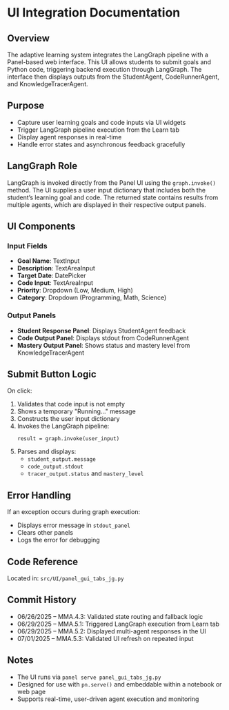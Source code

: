 # UI Integration Documentation

## Overview

The adaptive learning system integrates the LangGraph pipeline with a Panel-based web interface. This UI allows students to submit goals and Python code, triggering backend execution through LangGraph. The interface then displays outputs from the StudentAgent, CodeRunnerAgent, and KnowledgeTracerAgent.

## Purpose

- Capture user learning goals and code inputs via UI widgets
- Trigger LangGraph pipeline execution from the Learn tab
- Display agent responses in real-time
- Handle error states and asynchronous feedback gracefully

## LangGraph Role

LangGraph is invoked directly from the Panel UI using the `graph.invoke()` method. The UI supplies a user input dictionary that includes both the student’s learning goal and code. The returned state contains results from multiple agents, which are displayed in their respective output panels.

## UI Components

### Input Fields

- **Goal Name**: TextInput
- **Description**: TextAreaInput
- **Target Date**: DatePicker
- **Code Input**: TextAreaInput
- **Priority**: Dropdown (Low, Medium, High)
- **Category**: Dropdown (Programming, Math, Science)

### Output Panels

- **Student Response Panel**: Displays StudentAgent feedback
- **Code Output Panel**: Displays stdout from CodeRunnerAgent
- **Mastery Output Panel**: Shows status and mastery level from KnowledgeTracerAgent

## Submit Button Logic

On click:

1. Validates that code input is not empty
2. Shows a temporary "Running..." message
3. Constructs the user input dictionary
4. Invokes the LangGraph pipeline:
   ```
   result = graph.invoke(user_input)
   ```
5. Parses and displays:
   - `student_output.message`
   - `code_output.stdout`
   - `tracer_output.status` and `mastery_level`

## Error Handling

If an exception occurs during graph execution:

- Displays error message in `stdout_panel`
- Clears other panels
- Logs the error for debugging

## Code Reference

Located in: `src/UI/panel_gui_tabs_jg.py`

## Commit History

- 06/26/2025 – MMA.4.3: Validated state routing and fallback logic
- 06/29/2025 – MMA.5.1: Triggered LangGraph execution from Learn tab
- 06/29/2025 – MMA.5.2: Displayed multi-agent responses in the UI
- 07/01/2025 – MMA.5.3: Validated UI refresh on repeated input

## Notes

- The UI runs via `panel serve panel_gui_tabs_jg.py`
- Designed for use with `pn.serve()` and embeddable within a notebook or web page
- Supports real-time, user-driven agent execution and monitoring
